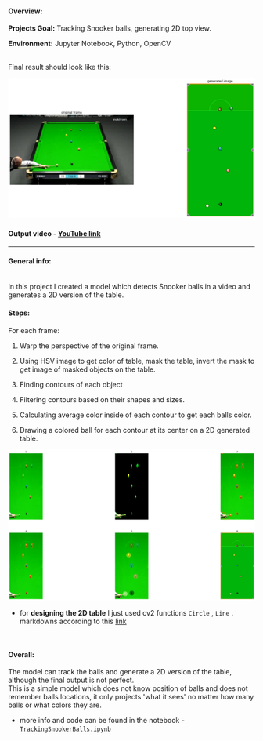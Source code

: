 #### Overview:

__Projects Goal:__ Tracking Snooker balls, generating 2D top view. <br />

__Environment:__ Jupyter Notebook, Python, OpenCV <br />

<br />
Final result should look like this: <br />

![input_output](/images/input_output_img.png)

#### Output video - [YouTube link](https://www.youtube.com/watch?v=RLief79B7YQ)
---

#### General info:
<br />
In this project I created a model which detects Snooker balls in a video and generates a 2D version of the table.


#### Steps:

For each frame:

1) Warp the perspective of the original frame.

2) Using HSV image to get color of table, mask the table, invert the mask to get image of masked objects on the table.

3) Finding contours of each object 

4) Filtering contours based on their shapes and sizes.

5) Calculating average color inside of each contour to get each balls color.

6) Drawing a colored ball for each contour at its center on a 2D generated table.

![steps](/images/steps.png)


- for __designing the 2D table__ I just used cv2 functions `Circle` , `Line` . markdowns according to this [link](https://www.snookerbilliardspool.co.uk/TableMarking.asp)

<br />

#### Overall:

The model can track the balls and generate a 2D version of the table, although the final output is not perfect. <br />
This is a simple model which does not know position of balls and does not remember balls locations, it only projects 'what it sees' no matter how many balls or what colors they are.


- more info and code can be found in the notebook - [`TrackingSnookerBalls.ipynb`](/TrackingSnookerBalls.ipynb)
